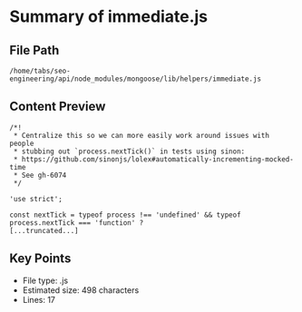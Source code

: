 # Summary of immediate.js
  
## File Path
`/home/tabs/seo-engineering/api/node_modules/mongoose/lib/helpers/immediate.js`

## Content Preview
```
/*!
 * Centralize this so we can more easily work around issues with people
 * stubbing out `process.nextTick()` in tests using sinon:
 * https://github.com/sinonjs/lolex#automatically-incrementing-mocked-time
 * See gh-6074
 */

'use strict';

const nextTick = typeof process !== 'undefined' && typeof process.nextTick === 'function' ?
[...truncated...]
```

## Key Points
- File type: .js
- Estimated size: 498 characters
- Lines: 17
